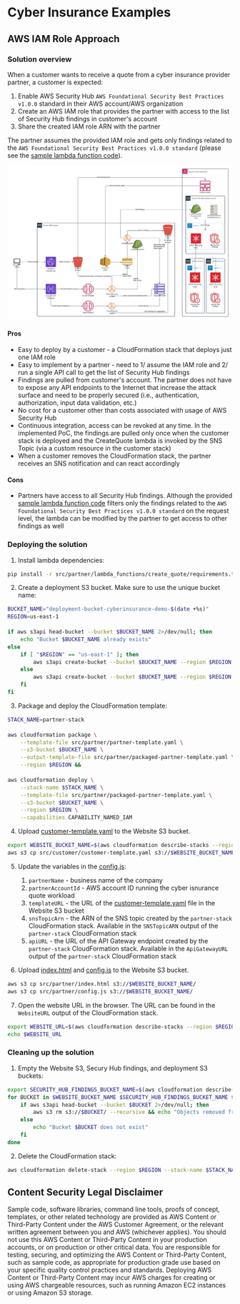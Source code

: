 # Cyber Insurance Examples

## AWS IAM Role Approach

### Solution overview

When a customer wants to receive a quote from a cyber insurance provider partner, a customer is expected:

1. Enable AWS Security Hub `AWS Foundational Security Best Practices v1.0.0` standard in their AWS account/AWS organization
2. Create an AWS IAM role that provides the partner with access to the list of Security Hub findings in customer's account
3. Share the created IAM role ARN with the partner

The partner assumes the provided IAM role and gets only findings related to the `AWS Foundational Security Best Practices v1.0.0 standard` (please see the [sample lambda function code](./src/partner/lambda_functions/create_quote/handler.py#L76-83)).

![AWS IAM Role Approach](./src/CyberInsuranceIAMRoleApproach.png)

#### Pros

- Easy to deploy by a customer - a CloudFormation stack that deploys just one IAM role
- Easy to implement by a partner - need to 1/ assume the IAM role and 2/ run a single API call to get the list of Security Hub findings
- Findings are pulled from customer's account. The partner does not have to expose any API endpoints to the Internet that increase the attack surface and need to be properly secured (i.e., authentication, authorization, input data validation, etc.)
- No cost for a customer other than costs associated with usage of AWS Security Hub
- Continuous integration, access can be revoked at any time. In the implemented PoC, the findings are pulled only once when the customer stack is deployed and the CreateQuote lambda is invoked by the SNS Topic (via a custom resource in the customer stack)
- When a customer removes the CloudFormation stack, the partner receives an SNS notification and can react accordingly

#### Cons

- Partners have access to all Security Hub findings. Although the provided [sample lambda function code](./src/partner/lambda_functions/create_quote/handler.py#L76-83) filters only the findings related to the `AWS Foundational Security Best Practices v1.0.0 standard` on the request level, the lambda can be modified by the partner to get access to other findings as well

### Deploying the solution

1. Install lambda dependencies:

```bash
pip install -r src/partner/lambda_functions/create_quote/requirements.txt -t src/partner/lambda_functions/create_quote/
```

2. Create a deployment S3 bucket. Make sure to use the unique bucket name:

```bash
BUCKET_NAME="deployment-bucket-cyberinsurance-demo-$(date +%s)"
REGION=us-east-1

if aws s3api head-bucket --bucket $BUCKET_NAME 2>/dev/null; then
    echo "Bucket $BUCKET_NAME already exists"
else
    if [ "$REGION" == "us-east-1" ]; then
        aws s3api create-bucket --bucket $BUCKET_NAME --region $REGION && echo "Bucket $BUCKET_NAME created successfully"
    else
        aws s3api create-bucket --bucket $BUCKET_NAME --region $REGION --create-bucket-configuration LocationConstraint=$REGION && echo "Bucket $BUCKET_NAME created successfully"
    fi
fi
```

3. Package and deploy the CloudFormation template:

```bash
STACK_NAME=partner-stack

aws cloudformation package \
    --template-file src/partner/partner-template.yaml \
    --s3-bucket $BUCKET_NAME \
    --output-template-file src/partner/packaged-partner-template.yaml \
    --region $REGION &&

aws cloudformation deploy \
    --stack-name $STACK_NAME \
    --template-file src/partner/packaged-partner-template.yaml \
    --s3-bucket $BUCKET_NAME \
    --region $REGION \
    --capabilities CAPABILITY_NAMED_IAM
```

4. Upload [customer-template.yaml](./src/customer/customer-template.yaml) to the Website S3 bucket.

```bash
export WEBSITE_BUCKET_NAME=$(aws cloudformation describe-stacks --region $REGION --stack-name $STACK_NAME --query "Stacks[0].Outputs[?OutputKey=='WebsiteBucketName'].OutputValue" --output text)
aws s3 cp src/customer/customer-template.yaml s3://$WEBSITE_BUCKET_NAME/
```

5. Update the variables in the [config.js](./src/partner/config.js):
   1. `partnerName` - business name of the company
   2. `partnerAccountId` - AWS account ID running the cyber isnurance quote workload
   3. `templateURL` - the URL of the [customer-template.yaml](./src/customer/customer-template.yaml) file in the Website S3 bucket
   4. `snsTopicArn` - the ARN of the SNS topic created by the `partner-stack` CloudFormation stack. Available in the `SNSTopicARN` output of the `partner-stack` CloudFormation stack
   5. `apiURL` - the URL of the API Gateway endpoint created by the `partner-stack` CloudFormation stack. Available in the `ApiGatewayURL` output of the `partner-stack` CloudFormation stack

6. Upload [index.html](./src/partner/index.html) and [config.js](./src/partner/config.js) to the Website S3 bucket.

```bash
aws s3 cp src/partner/index.html s3://$WEBSITE_BUCKET_NAME/
aws s3 cp src/partner/config.js s3://$WEBSITE_BUCKET_NAME/
```

7. Open the website URL in the browser. The URL can be found in the `WebsiteURL` output of the CloudFormation stack.

```bash
export WEBSITE_URL=$(aws cloudformation describe-stacks --region $REGION --stack-name $STACK_NAME --query "Stacks[0].Outputs[?OutputKey=='WebsiteURL'].OutputValue" --output text)
echo $WEBSITE_URL
```

### Cleaning up the solution

1. Empty the Website S3, Secury Hub findings, and deployment S3 buckets:

```bash
export SECURITY_HUB_FINDINGS_BUCKET_NAME=$(aws cloudformation describe-stacks --region $REGION --stack-name $STACK_NAME --query "Stacks[0].Outputs[?OutputKey=='SecurityHubBucketName'].OutputValue" --output text)
for BUCKET in $WEBSITE_BUCKET_NAME $SECURITY_HUB_FINDINGS_BUCKET_NAME $BUCKET_NAME; do
    if aws s3api head-bucket --bucket $BUCKET 2>/dev/null; then
        aws s3 rm s3://$BUCKET/ --recursive && echo "Objects removed from $BUCKET"
    else
        echo "Bucket $BUCKET does not exist"
    fi
done
```

2. Delete the CloudFormation stack:

```bash
aws cloudformation delete-stack --region $REGION --stack-name $STACK_NAME
```

## Content Security Legal Disclaimer

Sample code, software libraries, command line tools, proofs of concept, templates, or other related technology are provided as AWS Content or Third-Party Content under the AWS Customer Agreement, or the relevant written agreement between you and AWS (whichever applies). You should not use this AWS Content or Third-Party Content in your production accounts, or on production or other critical data. You are responsible for testing, securing, and optimizing the AWS Content or Third-Party Content, such as sample code, as appropriate for production grade use based on your specific quality control practices and standards. Deploying AWS Content or Third-Party Content may incur AWS charges for creating or using AWS chargeable resources, such as running Amazon EC2 instances or using Amazon S3 storage.
